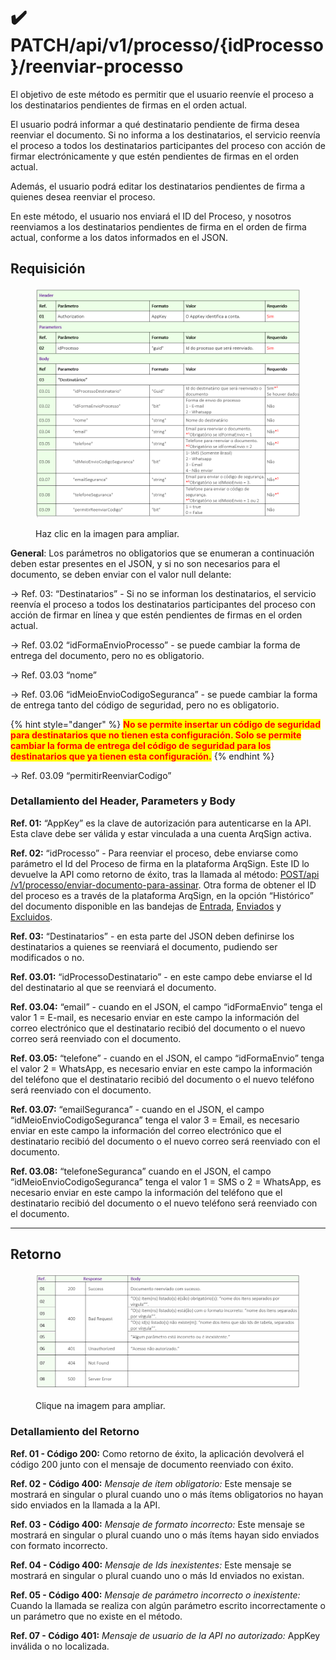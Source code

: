 # ✔️ PATCH/api/v1/processo/{idProcesso}/reenviar-processo

El objetivo de este método es permitir que el usuario reenvíe el proceso a los destinatarios pendientes de firmas en el orden actual.

El usuario podrá informar a qué destinatario pendiente de firma desea reenviar el documento. Si no informa a los destinatarios, el servicio reenvía el proceso a todos los destinatarios participantes del proceso con acción de firmar electrónicamente y que estén pendientes de firmas en el orden actual.

Además, el usuario podrá editar los destinatarios pendientes de firma a quienes desea reenviar el proceso.

En este método, el usuario nos enviará el ID del Proceso, y nosotros reenviamos a los destinatarios pendientes de firma en el orden de firma actual, conforme a los datos informados en el JSON.

## Requisición

<figure><img src="../../../../.gitbook/assets/api13.png" alt=""><figcaption><p>Haz clic en la imagen para ampliar.</p></figcaption></figure>

**General**: Los parámetros no obligatorios que se enumeran a continuación deben estar presentes en el JSON, y si no son necesarios para el documento, se deben enviar con el valor null delante:

&#x20;    -> Ref. 03: “Destinatarios” - Si no se informan los destinatarios, el servicio reenvía el proceso a todos los destinatarios participantes del proceso con acción de firmar en línea y que estén pendientes de firmas en el orden actual.

&#x20;    -> Ref. 03.02 “idFormaEnvioProcesso” - se puede cambiar la forma de entrega del documento, pero no es obligatorio.

&#x20;    -> Ref. 03.03 “nome”

&#x20;    -> Ref. 03.06 “idMeioEnvioCodigoSeguranca” - se puede cambiar la forma de entrega tanto del código de seguridad, pero no es obligatorio.

{% hint style="danger" %}
<mark style="color:red;">**No se permite insertar un código de seguridad para destinatarios que no tienen esta configuración. Solo se permite cambiar la forma de entrega del código de seguridad para los destinatarios que ya tienen esta configuración.**</mark>
{% endhint %}

&#x20;    -> Ref. 03.09 “permitirReenviarCodigo”

### Detallamiento del Header, Parameters y Body

**Ref. 01:** “AppKey” es la clave de autorización para autenticarse en la API. Esta clave debe ser válida y estar vinculada a una cuenta ArqSign activa.

**Ref. 02:** “idProcesso” - Para reenviar el proceso, debe enviarse como parámetro el Id del Proceso de firma en la plataforma ArqSign. Este ID lo devuelve la API como retorno de éxito, tras la llamada al método: [POST​/api​/v1​/processo​/enviar-documento-para-assinar](post-api-v1-processo-enviar-documento-para-assinar.md). Otra forma de obtener el ID del proceso es a través de la plataforma ArqSign, en la opción “Histórico” del documento disponible en las bandejas de [Entrada](../../../../caixa-postal/caixa-de-entrada.md), [Enviados](../../../../caixa-postal/enviados.md) y [Excluidos](../../../../caixa-postal/excluidos.md).

**Ref. 03:** “Destinatarios” - en esta parte del JSON deben definirse los destinatarios a quienes se reenviará el documento, pudiendo ser modificados o no.

**Ref. 03.01:** “idProcessoDestinatario” - en este campo debe enviarse el Id del destinatario al que se reenviará el documento.

**Ref. 03.04:** “email” - cuando en el JSON, el campo “idFormaEnvio” tenga el valor 1 = E-mail, es necesario enviar en este campo la información del correo electrónico que el destinatario recibió del documento o el nuevo correo será reenviado con el documento.

**Ref. 03.05:** “telefone” - cuando en el JSON, el campo “idFormaEnvio” tenga el valor 2 = WhatsApp, es necesario enviar en este campo la información del teléfono que el destinatario recibió del documento o el nuevo teléfono será reenviado con el documento.

**Ref. 03.07:** “emailSeguranca” - cuando en el JSON, el campo “idMeioEnvioCodigoSeguranca” tenga el valor 3 = Email, es necesario enviar en este campo la información del correo electrónico que el destinatario recibió del documento o el nuevo correo será reenviado con el documento.

**Ref. 03.08:** “telefoneSeguranca” cuando en el JSON, el campo “idMeioEnvioCodigoSeguranca” tenga el valor 1 = SMS o 2 = WhatsApp, es necesario enviar en este campo la información del teléfono que el destinatario recibió del documento o el nuevo teléfono será reenviado con el documento.

***

## Retorno

<figure><img src="../../../../.gitbook/assets/api14.png" alt=""><figcaption><p>Clique na imagem para ampliar.</p></figcaption></figure>

### Detallamiento del Retorno

**Ref. 01 - Código 200:** Como retorno de éxito, la aplicación devolverá el código 200 junto con el mensaje de documento reenviado con éxito.

**Ref. 02 - Código 400:** _Mensaje de ítem obligatorio:_ Este mensaje se mostrará en singular o plural cuando uno o más ítems obligatorios no hayan sido enviados en la llamada a la API.

**Ref. 03 - Código 400:** _Mensaje de formato incorrecto:_ Este mensaje se mostrará en singular o plural cuando uno o más ítems hayan sido enviados con formato incorrecto.

**Ref. 04 - Código 400:** _Mensaje de Ids inexistentes:_ Este mensaje se mostrará en singular o plural cuando uno o más Id enviados no existan.

**Ref. 05 - Código 400:** _Mensaje de parámetro incorrecto o inexistente:_ Cuando la llamada se realiza con algún parámetro escrito incorrectamente o un parámetro que no existe en el método.

**Ref. 07 - Código 401:** _Mensaje de usuario de la API no autorizado:_ AppKey inválida o no localizada.
